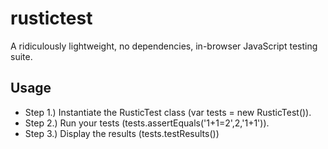 # rustictest
A ridiculously lightweight, no dependencies, in-browser JavaScript testing suite.

## Usage
* Step 1.) Instantiate the RusticTest class (var tests = new RusticTest()).
* Step 2.) Run your tests (tests.assertEquals('1+1=2',2,'1+1')).
* Step 3.) Display the results (tests.testResults())
